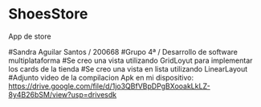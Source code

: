 # ShoesStore
App de store

#Sandra Aguilar Santos / 200668
#Grupo 4ª / Desarrollo de software multiplataforma 
#Se creo una vista utilizando GridLoyut para implementar los cards de la tienda
#Se creo una vista en lista utilizando LinearLayout
#Adjunto video de la compilacion Apk en mi dispositivo:
https://drive.google.com/file/d/1jo3QBfVBpDPgBXooakLkLZ-8y4B26bSM/view?usp=drivesdk
